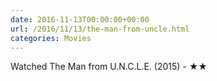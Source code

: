 ```yaml
---
date: 2016-11-13T00:00:00+00:00
url: /2016/11/13/the-man-from-uncle.html
categories: Movies
---
```

Watched The Man from U.N.C.L.E. (2015) - ★★





